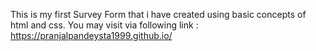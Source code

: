 This is my first Survey Form that i have created using basic concepts of html and css. You may visit via following link :
https://pranjalpandeysta1999.github.io/
